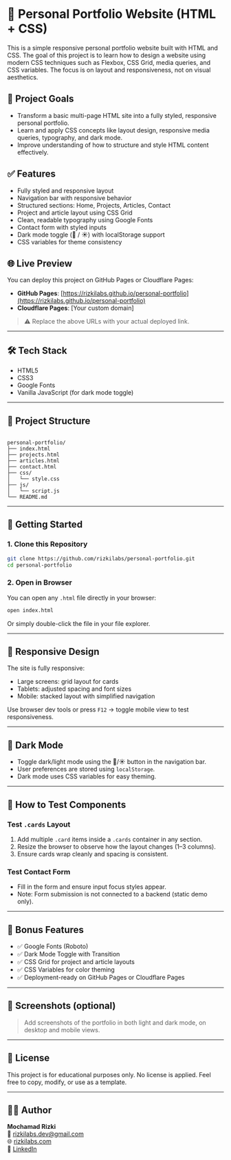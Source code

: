 # 🎨 Personal Portfolio Website (HTML + CSS)

This is a simple responsive personal portfolio website built with HTML and CSS. The goal of this project is to learn how to design a website using modern CSS techniques such as Flexbox, CSS Grid, media queries, and CSS variables. The focus is on layout and responsiveness, not on visual aesthetics.

## 📌 Project Goals

- Transform a basic multi-page HTML site into a fully styled, responsive personal portfolio.
- Learn and apply CSS concepts like layout design, responsive media queries, typography, and dark mode.
- Improve understanding of how to structure and style HTML content effectively.

## ✅ Features

- Fully styled and responsive layout
- Navigation bar with responsive behavior
- Structured sections: Home, Projects, Articles, Contact
- Project and article layout using CSS Grid
- Clean, readable typography using Google Fonts
- Contact form with styled inputs
- Dark mode toggle (🌙 / ☀️) with localStorage support
- CSS variables for theme consistency

## 🌐 Live Preview

You can deploy this project on GitHub Pages or Cloudflare Pages:

- **GitHub Pages**: [https://rizkilabs.github.io/personal-portfolio](https://rizkilabs.github.io/personal-portfolio)
- **Cloudflare Pages**: [Your custom domain]

> ⚠️ Replace the above URLs with your actual deployed link.

---

## 🛠️ Tech Stack

- HTML5
- CSS3
- Google Fonts
- Vanilla JavaScript (for dark mode toggle)

---

## 📁 Project Structure

```

personal-portfolio/
├── index.html
├── projects.html
├── articles.html
├── contact.html
├── css/
│   └── style.css
├── js/
│   └── script.js       
└── README.md

````

---

## 🚀 Getting Started

### 1. Clone this Repository

```bash
git clone https://github.com/rizkilabs/personal-portfolio.git
cd personal-portfolio
````

### 2. Open in Browser

You can open any `.html` file directly in your browser:

```bash
open index.html
```

Or simply double-click the file in your file explorer.

---

## 📱 Responsive Design

The site is fully responsive:

* Large screens: grid layout for cards
* Tablets: adjusted spacing and font sizes
* Mobile: stacked layout with simplified navigation

Use browser dev tools or press `F12` → toggle mobile view to test responsiveness.

---

## 🌙 Dark Mode

* Toggle dark/light mode using the 🌙/☀️ button in the navigation bar.
* User preferences are stored using `localStorage`.
* Dark mode uses CSS variables for easy theming.

---

## 🧪 How to Test Components

### Test `.cards` Layout

1. Add multiple `.card` items inside a `.cards` container in any section.
2. Resize the browser to observe how the layout changes (1–3 columns).
3. Ensure cards wrap cleanly and spacing is consistent.

### Test Contact Form

* Fill in the form and ensure input focus styles appear.
* Note: Form submission is not connected to a backend (static demo only).

---

## 🧰 Bonus Features

* ✅ Google Fonts (Roboto)
* ✅ Dark Mode Toggle with Transition
* ✅ CSS Grid for project and article layouts
* ✅ CSS Variables for color theming
* ✅ Deployment-ready on GitHub Pages or Cloudflare Pages

---

## 📸 Screenshots (optional)

> Add screenshots of the portfolio in both light and dark mode, on desktop and mobile views.

---

## 📄 License

This project is for educational purposes only. No license is applied. Feel free to copy, modify, or use as a template.

---

## 🙋‍♂️ Author

**Mochamad Rizki**<br>
📧 [rizkilabs.dev@gmail.com](mailto:rizkilabs.dev@gmail.com)<br>
🌐 [rizkilabs.com](https://rizkilabs.com)<br>
🔗 [LinkedIn](https://linkedin.com/in/rizkilabs)
